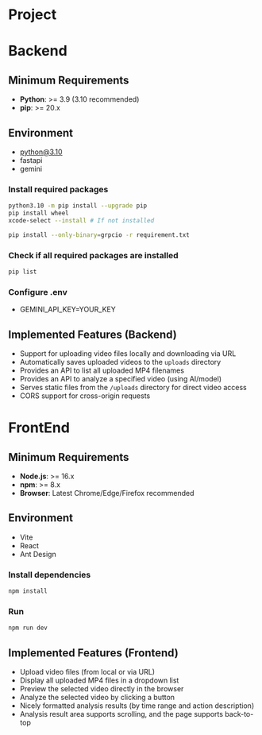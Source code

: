 # Project

# Backend

## Minimum Requirements
- **Python**: >= 3.9 (3.10 recommended)
- **pip**: >= 20.x

## Environment
- python@3.10
- fastapi
- gemini

### Install required packages
```bash
python3.10 -m pip install --upgrade pip
pip install wheel
xcode-select --install # If not installed

pip install --only-binary=grpcio -r requirement.txt
```

### Check if all required packages are installed
```bash
pip list
```

### Configure .env
- GEMINI_API_KEY=YOUR_KEY

## Implemented Features (Backend)
- Support for uploading video files locally and downloading via URL
- Automatically saves uploaded videos to the `uploads` directory
- Provides an API to list all uploaded MP4 filenames
- Provides an API to analyze a specified video (using AI/model)
- Serves static files from the `/uploads` directory for direct video access
- CORS support for cross-origin requests

# FrontEnd

## Minimum Requirements
- **Node.js**: >= 16.x
- **npm**: >= 8.x
- **Browser**: Latest Chrome/Edge/Firefox recommended

## Environment
- Vite
- React
- Ant Design

### Install dependencies
```bash
npm install
```

### Run
```bash
npm run dev
```

## Implemented Features (Frontend)
- Upload video files (from local or via URL)
- Display all uploaded MP4 files in a dropdown list
- Preview the selected video directly in the browser
- Analyze the selected video by clicking a button
- Nicely formatted analysis results (by time range and action description)
- Analysis result area supports scrolling, and the page supports back-to-top



